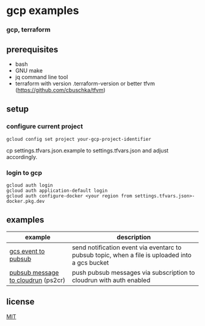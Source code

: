 # gcp examples

### gcp, terraform

## prerequisites
* bash
* GNU make
* jq command line tool
* terraform with version .terraform-version or better tfvm (https://github.com/cbuschka/tfvm)

## setup

### configure current project
```
gcloud config set project your-gcp-project-identifier
```

cp settings.tfvars.json.example to settings.tfvars.json and adjust accordingly.

### login to gcp
```
gcloud auth login
gcloud auth application-default login
gcloud auth configure-docker <your region from settings.tfvars.json>-docker.pkg.dev
```

## examples

| example          | description |
|------------------|-------------|
| [gcs event to pubsub](./gcs-event-to-pubsub) | send notification event via eventarc to pubsub topic, when a file is uploaded into a gcs bucket |
| [pubsub message to cloudrun](./pubsub-to-cloudrun) (ps2cr) | push pubsub messages via subscription to cloudrun with auth enabled |

## license
[MIT](./license.txt)
